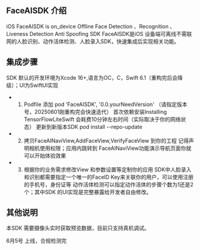 ## FaceAISDK 介绍
iOS FaceAISDK is on_device Offline Face Detection 、Recognition 、Liveness Detection Anti Spoofing SDK
FaceAISDK是iOS 设备端可离线不需联网的人脸识别、动作活体检测、人脸录入SDK，快速集成后实现相关功能。


## 集成步骤
SDK 默认的开发环境为Xcode 16+,语言为OC，C，Swift 6.1（重构完后会降级）；UI为SwiftUI实现

- 1. Podfile 添加   pod 'FaceAISDK', '0.0.yourNeedVersion' （请指定版本号，20250601刚重构完会快速迭代）
  首次依赖安装Installing TensorFlowLiteSwift 会耗费10分钟左右时间（实际取决于你的网络状态）
  更新到新版本SDK pod install --repo-update
  
- 2. 拷贝FaceAINaviView,AddFaceView,VerifyFaceView 到你的工程
  记得声明相机使用权限；应用内跳转到 FaceAINaviView功能演示导航页面你就可以开始体验效果
  
- 3. 根据你的业务需求修改View 和参数设置等定制你的应用
  SDK中人脸录入和识别都需要指定一个唯一的FaceID Key来关联你的用户，可以使用注册的手机号，身份证等
  动作活体检测可以指定动作活体的步骤个数为1还是2个；其中SDK 的UI实现是完整暴露给开发者自由修改。  

## 其他说明 
  本SDK 需要摄像头实时获取预览数据，目前只支持真机调试。
  
     
  
  
6月5号 上线，合规检测完

